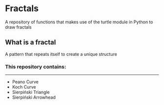 # Fractals
A repository of functions that makes use of the turtle module in Python to draw fractals

## What is a fractal
A pattern that repeats itself to create a unique structure


### This repository contains:
----------------------------------
- Peano Curve
- Koch Curve
- Sierpiński Triangle
- Sierpiński Arrowhead

